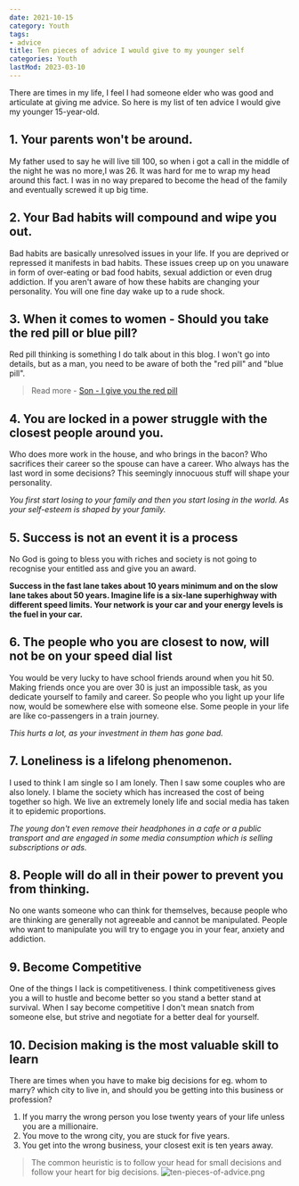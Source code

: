 ```yaml
---
date: 2021-10-15
category: Youth
tags:
- advice
title: Ten pieces of advice I would give to my younger self
categories: Youth
lastMod: 2023-03-10
---
```

There are times in my life, I feel I had someone elder who was good and articulate at giving me advice. So here is my list of ten advice I would give my younger 15-year-old.

## 1. Your parents won't be around.
My father used to say he will live till 100, so when i got a call in the middle of the night he was no more,I was 26. It was hard for me to wrap my head around this fact. I was in no way prepared to become the head of the family and eventually screwed it up big time.

## 2. Your Bad habits will compound and wipe you out.
Bad habits are basically unresolved issues in your life. If you are deprived or repressed it manifests in bad habits. These issues creep up on you unaware in form of over-eating or bad food habits, sexual addiction or even drug addiction. If you aren't aware of how these habits are changing your personality. You will one fine day wake up to a rude shock.

## 3. When it comes to women - Should you take the red pill or blue pill?
Red pill thinking is something I do talk about in this blog. I won't go into details, but as a man, you need to be aware of both the "red pill" and "blue pill".

> Read more - [Son - I give you the red pill](https://manojnayak.com/posts/son-i-give-you-the-red-pill/)
## 4. You are locked in a power struggle with the closest people around you.
Who does more work in the house, and who brings in the bacon? Who sacrifices their career so the spouse can have a career. Who always has the last word in some decisions? This seemingly innocuous stuff will shape your personality.

*You first start losing to your family and then you start losing in the world. As your self-esteem is shaped by your family.*

## 5. Success is not an event it is a process  
No God is going to bless you with riches and society is not going to recognise your entitled ass and give you an award.

**Success in the fast lane takes about 10 years minimum and on the slow lane takes about 50 years. Imagine life is a six-lane superhighway with different speed limits. Your network is your car and your energy levels is the fuel in your car.**

## 6. The people who you are closest to now, will not be on your speed dial list
You would be very lucky to have school friends around when you hit 50. Making friends once you are over 30 is just an impossible task, as you dedicate yourself to family and career. So people who you light up your life now, would be somewhere else with someone else. Some people in your life are like co-passengers in a train journey.

*This hurts a lot, as your investment in them has gone bad.*

## 7. Loneliness is a lifelong phenomenon.  
I used to think I am single so I am lonely. Then I saw some couples who are also lonely. I blame the society which has increased the cost of being together so high. We live an extremely lonely life and social media has taken it to epidemic proportions.

*The young don't even remove their headphones in a cafe or a public transport and are engaged in some media consumption which is selling subscriptions or ads.*

## 8. People will do all in their power to prevent you from thinking.
No one wants someone who can think for themselves, because people who are thinking are generally not agreeable and cannot be manipulated. People who want to manipulate you will try to engage you in your fear, anxiety and addiction.

## 9. Become Competitive  
One of the things I lack is competitiveness. I think competitiveness gives you a will to hustle and become better so you stand a better stand at survival. When I say become competitive I don't mean snatch from someone else, but strive and negotiate for a better deal for yourself.

## 10. Decision making is the most valuable skill to learn
There are times when you have to make big decisions for eg. whom to marry? which city to live in, and should you be getting into this business or profession?
1. If you marry the wrong person you lose twenty years of your life unless you are a millionaire.
2. You move to the wrong city, you are stuck for five years.
3. You get into the wrong business, your closest exit is ten years away.

> The common heuristic is to follow your head for small decisions and follow your heart for big decisions.
![ten-pieces-of-advice.png](https://manojnayak.mataroa.blog/images/3e2dafe2.png)
